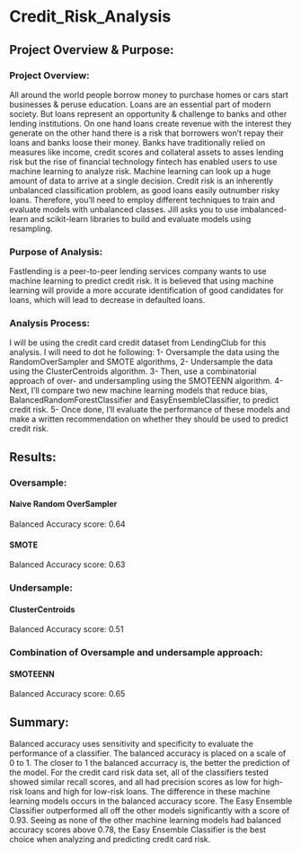 # Credit_Risk_Analysis

## Project Overview & Purpose:

### Project Overview:

All around the world people borrow money to purchase homes or cars start businesses & peruse education. Loans are an essential part of modern society. But loans represent an opportunity & challenge to banks and other lending institutions. On one hand loans create revenue with the interest they generate on the other hand there is a risk that borrowers won’t repay their loans and banks loose their money. Banks have traditionally relied on measures like income, credit scores and collateral assets to asses lending risk but the rise of financial technology fintech has enabled users to use machine learning to analyze risk. Machine learning can look up a huge amount of data to arrive at a single decision. 
Credit risk is an inherently unbalanced classification problem, as good loans easily outnumber risky loans. Therefore, you’ll need to employ different techniques to train and evaluate models with unbalanced classes. Jill asks you to use imbalanced-learn and scikit-learn libraries to build and evaluate models using resampling.

### Purpose of Analysis:

Fastlending is a peer-to-peer lending services company wants to use machine learning to predict credit risk. It is believed that using machine learning will provide a more accurate identification of good candidates for loans, which will lead to decrease in defaulted loans.

### Analysis Process: 

I will be using the credit card credit dataset from LendingClub for this analysis. I will need to dot he following:
1-	Oversample the data using the RandomOverSampler and SMOTE algorithms, 
2-	Undersample the data using the ClusterCentroids algorithm.
3-	Then, use a combinatorial approach of over- and undersampling using the SMOTEENN algorithm. 
4-	Next, I’ll compare two new machine learning models that reduce bias, BalancedRandomForestClassifier and EasyEnsembleClassifier, to predict credit risk. 
5-	Once done, I’ll evaluate the performance of these models and make a written recommendation on whether they should be used to predict credit risk.

## Results:

### Oversample:
#### Naive Random OverSampler
Balanced Accuracy score: 0.64


#### SMOTE
Balanced Accuracy score: 0.63

### Undersample:
#### ClusterCentroids
Balanced Accuracy score: 0.51
### Combination of Oversample and undersample approach:
#### SMOTEENN
Balanced Accuracy score: 0.65

## Summary:
Balanced accuracy uses sensitivity and specificity to evaluate the performance of a classifier. The balanced accuracy is placed on a scale of 0 to 1. The closer to 1 the balanced accurracy is, the better the prediction of the model. For the credit card risk data set, all of the classifiers tested showed similar recall scores, and all had precision scores as low for high-risk loans and high for low-risk loans. The difference in these machine learning models occurs in the balanced accuracy score. The Easy Ensemble Classifier outperformed all off the other models significantly with a score of 0.93. Seeing as none of the other machine learning models had balanced accuracy scores above 0.78, the Easy Ensemble Classifier is the best choice when analyzing and predicting credit card risk.

